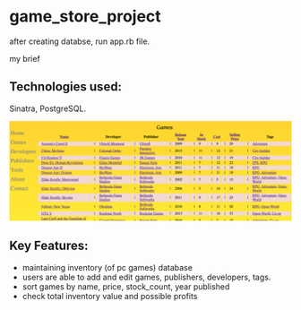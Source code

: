 # game_store_project

after creating databse, run app.rb file.

my brief
## Technologies used:
Sinatra, PostgreSQL.

![alt text](https://github.com/errne/game_store_project/blob/master/screenshots/Screen%20Shot%202018-11-14%20at%2015.57.14.png)

## Key Features:

* maintaining inventory (of pc games) database
* users are able to add and edit games, publishers, developers, tags.
* sort games by name, price, stock_count, year published
* check total inventory value and possible profits
